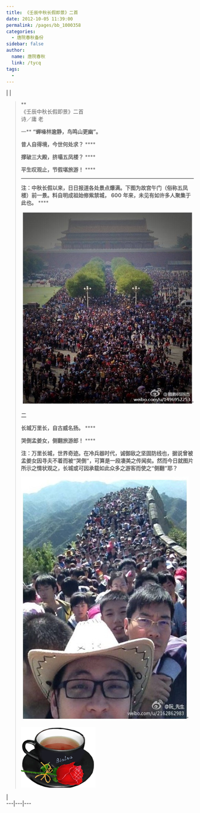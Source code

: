```yaml
---
title: 《壬辰中秋长假即景》二首
date: 2012-10-05 11:39:00
permalink: /pages/bb_1000358
categories: 
  - 唐院春秋备份
sidebar: false
author: 
  name: 唐院春秋
  link: /tycq
tags: 
  - 
---
```


|  |

> **  
> 《壬辰中秋长假即景》二首  
>  诗／庸 老  
>  
> 一** **“蝉噪林逾静，鸟鸣山更幽”。**
>
> **昔人自得境，今世何处求？** ****
>
> **撑破三大殿，挤塌五凤楼？** ****
>
> **平生叹观止，节假堪旅游！** ****
>
> ****
>
> **注：中秋长假以来，日日报道各处景点爆满。下图为故宫午门（俗称五凤楼）前一景。料自明成祖始修紫禁城，** **600**
> **年来，未见有如许多人聚集于此也。** ****
>
> ![](/pic/img9.ph.126.net_q1Wyc4gZWb3OgKFNP4KKiw==_2535808065204236559.jpg)
>
> **二**
>
> **长城万里长，自古威名扬。** ****
>
> **哭倒孟姜女，侧翻旅游郎！** ****
>
>
> **注：万里长城，世界奇迹。在冷兵器时代，诚御敌之坚固防线也，据说曾被孟姜女因寻夫不着而被“哭倒”，可算是一段凄美之传闻矣。然而今日就图片所示之情状观之，长城或可因承载如此众多之游客而使之“侧翻”耶？**
>
> ![](/pic/img1.ph.126.net_ttnwMWTTv5X5Xq0JttXkUQ==_6598070322237316201.jpg)
>
>
> ![](/pic/img.bimg.126.net_photo_XY3I4VImYP7p5zMhAgMSvg==_5121437201250838217.jpg)  
>  
>  
>

|  
---|---|---